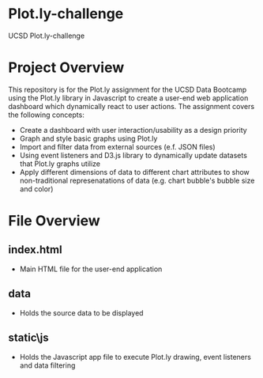 # Plot.ly-challenge
UCSD Plot.ly-challenge

# Project Overview
This repository is for the Plot.ly assignment for the UCSD Data Bootcamp using the Plot.ly library in Javascript to create a user-end web application dashboard which dynamically react to user actions. The assignment covers the following concepts:
- Create a dashboard with user interaction/usability as a design priority
- Graph and style basic graphs using Plot.ly
- Import and filter data from external sources (e.f. JSON files)
- Using event listeners and D3.js library to dynamically update datasets that Plot.ly graphs utilize 
- Apply different dimensions of data to different chart attributes to show non-traditional represenatations of data (e.g. chart bubble's bubble size and color)


# File Overview

## index.html
- Main HTML file for the user-end application

## data
- Holds the source data to be displayed

## static\js
- Holds the Javascript app file to execute Plot.ly drawing, event listeners and data filtering
